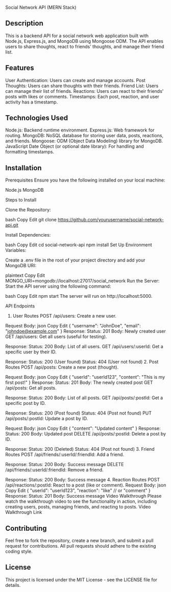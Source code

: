 Social Network API (MERN Stack)


## Description
This is a backend API for a social network web application built with Node.js, Express.js, and MongoDB using Mongoose ODM. The API enables users to share thoughts, react to friends' thoughts, and manage their friend list.

## Features
User Authentication: Users can create and manage accounts.
Post Thoughts: Users can share thoughts with their friends.
Friend List: Users can manage their list of friends.
Reactions: Users can react to their friends' posts with likes or comments.
Timestamps: Each post, reaction, and user activity has a timestamp.

## Technologies Used
Node.js: Backend runtime environment.
Express.js: Web framework for routing.
MongoDB: NoSQL database for storing user data, posts, reactions, and friends.
Mongoose: ODM (Object Data Modeling) library for MongoDB.
JavaScript Date Object (or optional date library): For handling and formatting timestamps.


## Installation
Prerequisites
Ensure you have the following installed on your local machine:

Node.js
MongoDB

Steps to Install

Clone the Repository:

bash
Copy
Edit
git clone https://github.com/yourusername/social-network-api.git


Install Dependencies:

bash
Copy
Edit
cd social-network-api
npm install
Set Up Environment Variables:

Create a .env file in the root of your project directory and add your MongoDB URI:

plaintext
Copy
Edit
MONGO_URI=mongodb://localhost:27017/social_network
Run the Server: Start the API server using the following command:

bash
Copy
Edit
npm start
The server will run on http://localhost:5000.

API Endpoints
1. User Routes
POST /api/users: Create a new user.

Request Body:
json
Copy
Edit
{
  "username": "JohnDoe",
  "email": "johndoe@example.com"
}
Response:
Status: 201
Body: Newly created user
GET /api/users: Get all users (useful for testing).

Response:
Status: 200
Body: List of all users.
GET /api/users/:userId: Get a specific user by their ID.

Response:
Status: 200 (User found)
Status: 404 (User not found)
2. Post Routes
POST /api/posts: Create a new post (thought).

Request Body:
json
Copy
Edit
{
  "userId": "userId123",
  "content": "This is my first post!"
}
Response:
Status: 201
Body: The newly created post
GET /api/posts: Get all posts.

Response:
Status: 200
Body: List of all posts.
GET /api/posts/:postId: Get a specific post by ID.

Response:
Status: 200 (Post found)
Status: 404 (Post not found)
PUT /api/posts/:postId: Update a post by ID.

Request Body:
json
Copy
Edit
{
  "content": "Updated content"
}
Response:
Status: 200
Body: Updated post
DELETE /api/posts/:postId: Delete a post by ID.

Response:
Status: 200 (Deleted)
Status: 404 (Post not found)
3. Friend Routes
POST /api/friends/:userId/:friendId: Add a friend.

Response:
Status: 200
Body: Success message
DELETE /api/friends/:userId/:friendId: Remove a friend.

Response:
Status: 200
Body: Success message
4. Reaction Routes
POST /api/reactions/:postId: React to a post (like or comment).
Request Body:
json
Copy
Edit
{
  "userId": "userId123",
  "reaction": "like" // or "comment"
}
Response:
Status: 201
Body: Success message
Video Walkthrough
Please watch the walkthrough video to see the functionality in action, including creating users, posts, managing friends, and reacting to posts.
Video Walkthrough Link

## Contributing
Feel free to fork the repository, create a new branch, and submit a pull request for contributions. All pull requests should adhere to the existing coding style.

## License
This project is licensed under the MIT License - see the LICENSE file for details.

